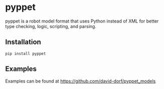 # pyppet
pyppet is a robot model format that uses Python instead of XML for better type checking, logic, scripting, and parsing.

## Installation
`pip install pyppet`

## Examples
Examples can be found at https://github.com/david-dorf/pyppet_models
